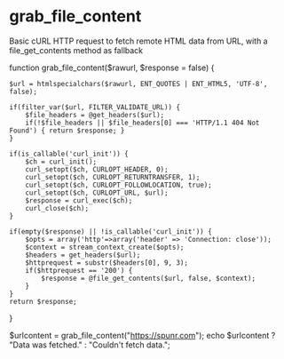 # grab_file_content
 Basic cURL HTTP request to fetch remote HTML data from URL, with a file_get_contents method as fallback
 
 function grab_file_content($rawurl, $response = false) {

	$url = htmlspecialchars($rawurl, ENT_QUOTES | ENT_HTML5, 'UTF-8', false);

    if(filter_var($url, FILTER_VALIDATE_URL)) {
        $file_headers = @get_headers($url);
        if(!$file_headers || $file_headers[0] === 'HTTP/1.1 404 Not Found') { return $response; }
    }

	if(is_callable('curl_init')) {
		$ch = curl_init();
		curl_setopt($ch, CURLOPT_HEADER, 0);
		curl_setopt($ch, CURLOPT_RETURNTRANSFER, 1);
		curl_setopt($ch, CURLOPT_FOLLOWLOCATION, true);
		curl_setopt($ch, CURLOPT_URL, $url);
		$response = curl_exec($ch);
		curl_close($ch);
	} 

	if(empty($response) || !is_callable('curl_init')) {
		$opts = array('http'=>array('header' => 'Connection: close'));
		$context = stream_context_create($opts);
		$headers = get_headers($url);
		$httprequest = substr($headers[0], 9, 3);
		if($httprequest == '200') {
			$response = @file_get_contents($url, false, $context);
		}
	}
	return $response;
}

$urlcontent = grab_file_content("https://spunr.com");
echo $urlcontent ? "Data was fetched." : "Couldn't fetch data."; 
